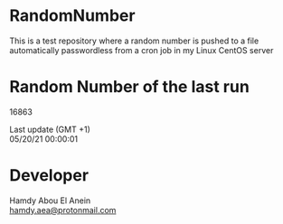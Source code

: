 # RandomNumber    
This is a test repository where a random number is pushed to a file automatically passwordless from a cron job in my Linux CentOS server    
# Random Number of the last run   
16863
      
Last update (GMT +1)    
05/20/21 00:00:01
# Developer    
Hamdy Abou El Anein   
hamdy.aea@protonmail.com
